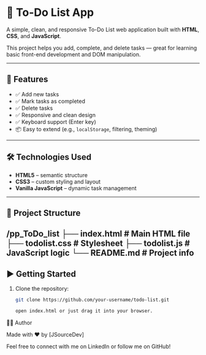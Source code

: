 # 📝 To-Do List App

A simple, clean, and responsive To-Do List web application built with **HTML**, **CSS**, and **JavaScript**.

This project helps you add, complete, and delete tasks — great for learning basic front-end development and DOM manipulation.

---

## 🚀 Features

- ✅ Add new tasks
- ✅ Mark tasks as completed
- ✅ Delete tasks
- ✅ Responsive and clean design
- ✅ Keyboard support (Enter key)
- 📦 Easy to extend (e.g., `localStorage`, filtering, theming)

---

## 🛠️ Technologies Used

- **HTML5** – semantic structure
- **CSS3** – custom styling and layout
- **Vanilla JavaScript** – dynamic task management

---

## 📂 Project Structure
/pp_ToDo_list
├── index.html        # Main HTML file
├── todolist.css      # Stylesheet
├── todolist.js       # JavaScript logic
└── README.md         # Project info
---

## ▶️ Getting Started

1. Clone the repository:
   ```bash
   git clone https://github.com/your-username/todo-list.git
   
   open index.html or just drag it into your browser.

   
🙋‍♀️ Author

Made with ❤️ by [JSourceDev]

Feel free to connect with me on LinkedIn or follow me on GitHub!
